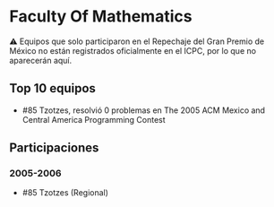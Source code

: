 # Faculty Of Mathematics

:warning: Equipos que solo participaron en el Repechaje del Gran Premio de México no están registrados oficialmente en el ICPC, por lo que no aparecerán aquí.

## Top 10 equipos

- #85 Tzotzes, resolvió 0 problemas en The 2005 ACM Mexico and Central America Programming Contest

## Participaciones

### 2005-2006

- #85 Tzotzes (Regional)



